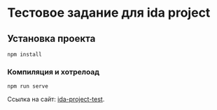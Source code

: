 # Тестовое задание для ida project

## Установка проекта
```
npm install
```

### Компиляция и хотрелоад
```
npm run serve
```


Ссылка на сайт: [ida-project-test](https://cli.vuejs.org/config/).
